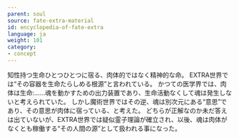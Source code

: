```yaml
---
parent: soul
source: fate-extra-material
id: encyclopedia-of-fate-extra
language: ja
weight: 101
category:
- concept
---
```


知性持つ生命ひとつひとつに宿る、肉体的ではなく精神的な命。
EXTRA世界では“その容器を生命たらしめる根源”と言われている。
かつての医学界では、肉体は生命:……魂を動かすための出力装置であり、生命活動なくして魂は発生しないと考えられていた。
しかし魔術世界ではその逆、魂は別次元にある“意思”であり、その意思が肉体に宿っている、と考えた。
どちらが正解なのか未だ答えは出ていないが、EXTRA世界では疑似霊子理論が確立され、以後、魂は肉体がなくとも稼働する“その人間の源”として扱われる事になった。
